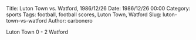 Title: Luton Town vs. Watford, 1986/12/26
Date: 1986/12/26 00:00
Category: sports
Tags: football, football scores, Luton Town, Watford
Slug: luton-town-vs-watford
Author: carbonero


Luton Town 0 - 2 Watford
